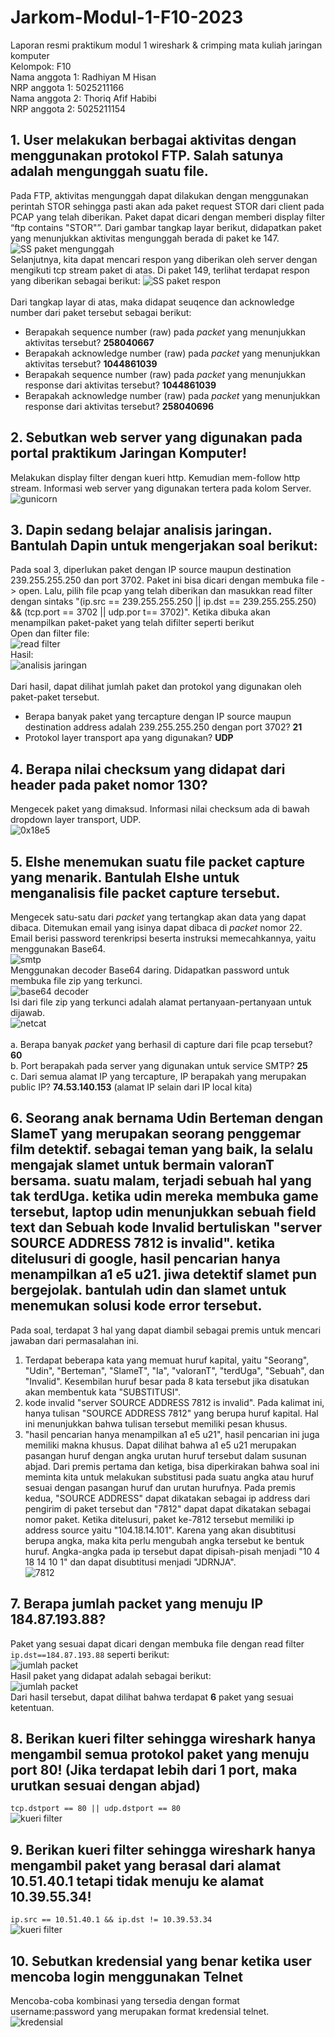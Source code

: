 # Jarkom-Modul-1-F10-2023
Laporan resmi praktikum modul 1 wireshark &amp; crimping mata kuliah jaringan komputer <br />
Kelompok: F10 <br />
Nama anggota 1: Radhiyan M Hisan <br />
NRP anggota 1: 5025211166 <br />
Nama anggota 2: Thoriq Afif Habibi <br />
NRP anggota 2: 5025211154 <br />

## 1. User melakukan berbagai aktivitas dengan menggunakan protokol FTP. Salah satunya adalah mengunggah suatu file.
Pada FTP, aktivitas mengunggah dapat dilakukan dengan menggunakan perintah STOR sehingga pasti akan ada paket request STOR dari client pada PCAP yang telah diberikan. Paket dapat dicari dengan memberi display filter “ftp contains "STOR"”. Dari gambar tangkap layar berikut, didapatkan paket yang menunjukkan aktivitas mengunggah berada di paket ke 147.<br />
![SS paket mengunggah](tangkaplayar/1a.png)<br />
Selanjutnya, kita dapat mencari respon yang diberikan oleh server dengan mengikuti tcp stream paket di atas. Di paket 149, terlihat terdapat respon yang diberikan sebagai berikut:
![SS paket respon](tangkaplayar/1b.png)<br /><br />
Dari tangkap layar di atas, maka didapat seuqence dan acknowledge number dari paket tersebut sebagai berikut:
- Berapakah sequence number (raw) pada _packet_ yang menunjukkan aktivitas tersebut? **258040667**<br />
- Berapakah acknowledge number (raw) pada _packet_ yang menunjukkan aktivitas tersebut? **1044861039**<br />
- Berapakah sequence number (raw) pada _packet_ yang menunjukkan response dari aktivitas tersebut? **1044861039**<br />
- Berapakah acknowledge number (raw) pada _packet_ yang menunjukkan response dari aktivitas tersebut? **258040696**

## 2. Sebutkan web server yang digunakan pada portal praktikum Jaringan Komputer!
Melakukan display filter dengan kueri http. Kemudian mem-follow http stream. Informasi web server yang digunakan tertera pada kolom Server.<br />
![gunicorn](tangkaplayar/2.png)

## 3. Dapin sedang belajar analisis jaringan. Bantulah Dapin untuk mengerjakan soal berikut:
Pada soal 3, diperlukan paket dengan IP source maupun destination 239.255.255.250 dan port 3702. Paket ini bisa dicari dengan membuka file -> open. Lalu, pilih file pcap yang telah diberikan dan masukkan read filter dengan sintaks "(ip.src == 239.255.255.250 || ip.dst == 239.255.255.250) && (tcp.port == 3702 || udp.por t== 3702)". Ketika dibuka akan menampilkan paket-paket yang telah difilter seperti berikut<br />
Open dan filter file:<br />
![read filter](tangkaplayar/3-a.png)<br />
Hasil:<br />
![analisis jaringan](tangkaplayar/3-b.png)<br /><br />
Dari hasil, dapat dilihat jumlah paket dan protokol yang digunakan oleh paket-paket tersebut.
- Berapa banyak paket yang tercapture dengan IP source maupun destination address adalah 239.255.255.250 dengan port 3702? **21**<br />
- Protokol layer transport apa yang digunakan? **UDP**

## 4. Berapa nilai checksum yang didapat dari header pada paket nomor 130?
Mengecek paket yang dimaksud. Informasi nilai checksum ada di bawah dropdown layer transport, UDP.<br />
![0x18e5](tangkaplayar/4.png)

## 5. Elshe menemukan suatu file packet capture yang menarik. Bantulah Elshe untuk menganalisis file packet capture tersebut.
Mengecek satu-satu dari _packet_ yang tertangkap akan data yang dapat dibaca. Ditemukan email yang isinya dapat dibaca di _packet_ nomor 22. Email berisi password terenkripsi beserta instruksi memecahkannya, yaitu menggunakan Base64.<br />
![smtp](tangkaplayar/5a.png)<br />
Menggunakan decoder Base64 daring. Didapatkan password untuk membuka file zip yang terkunci.<br />
![base64 decoder](tangkaplayar/5b.png)<br />
Isi dari file zip yang terkunci adalah alamat pertanyaan-pertanyaan untuk dijawab.<br />
![netcat](tangkaplayar/5c.png)<br /><br />
a. Berapa banyak _packet_ yang berhasil di capture dari file pcap tersebut? **60**<br />
b. Port berapakah pada server yang digunakan untuk service SMTP? **25**<br />
c. Dari semua alamat IP yang tercapture, IP berapakah yang merupakan public IP? **74.53.140.153** (alamat IP selain dari IP local kita)

## 6. Seorang anak bernama Udin Berteman dengan SlameT yang merupakan seorang penggemar film detektif. sebagai teman yang baik, Ia selalu mengajak slamet untuk bermain valoranT bersama. suatu malam, terjadi sebuah hal yang tak terdUga. ketika udin mereka membuka game tersebut, laptop udin menunjukkan sebuah field text dan Sebuah kode Invalid bertuliskan "server SOURCE ADDRESS 7812 is invalid". ketika ditelusuri di google, hasil pencarian hanya menampilkan a1 e5 u21. jiwa detektif slamet pun bergejolak. bantulah udin dan slamet untuk menemukan solusi kode error tersebut.
Pada soal, terdapat 3 hal yang dapat diambil sebagai premis untuk mencari jawaban dari permasalahan ini.
1. Terdapat beberapa kata yang memuat huruf kapital, yaitu "Seorang", "Udin", "Berteman", "SlameT", "Ia", "valoranT", "terdUga", "Sebuah", dan "Invalid". Kesembilan huruf besar pada 8 kata tersebut jika disatukan akan membentuk kata "SUBSTITUSI".
2. kode invalid "server SOURCE ADDRESS 7812 is invalid". Pada kalimat ini, hanya tulisan "SOURCE ADDRESS 7812" yang berupa huruf kapital. Hal ini menunjukkan bahwa tulisan tersebut memiliki pesan khusus.
3. "hasil pencarian hanya menampilkan a1 e5 u21", hasil pencarian ini juga memiliki makna khusus. Dapat dilihat bahwa a1 e5 u21 merupakan pasangan huruf dengan angka urutan huruf tersebut dalam susunan abjad.
Dari premis pertama dan ketiga, bisa diperkirakan bahwa soal ini meminta kita untuk melakukan substitusi pada suatu angka atau huruf sesuai dengan pasangan huruf dan urutan hurufnya. Pada premis kedua, "SOURCE ADDRESS" dapat dikatakan sebagai ip address dari pengirim di paket tersebut dan "7812" dapat dapat dikatakan sebagai nomor paket. Ketika ditelusuri, paket ke-7812 tersebut memiliki ip address source yaitu "104.18.14.101". Karena yang akan disubtitusi berupa angka, maka kita perlu mengubah angka tersebut ke bentuk huruf. Angka-angka pada ip tersebut dapat dipisah-pisah menjadi "10 4 18 14 10 1" dan dapat disubtitusi menjadi "JDRNJA".<br />
![7812](tangkaplayar/6.png)

## 7. Berapa jumlah packet yang menuju IP 184.87.193.88?
Paket yang sesuai dapat dicari dengan membuka file dengan read filter `ip.dst==184.87.193.88` seperti berikut:<br />
![jumlah packet](tangkaplayar/7-a.png)<br />
Hasil paket yang didapat adalah sebagai berikut:<br />
![jumlah packet](tangkaplayar/7-b.png)<br />
Dari hasil tersebut, dapat dilihat bahwa terdapat **6** paket yang sesuai ketentuan.

## 8. Berikan kueri filter sehingga wireshark hanya mengambil semua protokol paket yang menuju port 80! (Jika terdapat lebih dari 1 port, maka urutkan sesuai dengan abjad)
`tcp.dstport == 80 || udp.dstport == 80`<br />
![kueri filter](tangkaplayar/8.png)

## 9. Berikan kueri filter sehingga wireshark hanya mengambil paket yang berasal dari alamat 10.51.40.1 tetapi tidak menuju ke alamat 10.39.55.34!
`ip.src == 10.51.40.1 && ip.dst != 10.39.53.34`<br />
![kueri filter](tangkaplayar/9.png)

## 10. Sebutkan kredensial yang benar ketika user mencoba login menggunakan Telnet
Mencoba-coba kombinasi yang tersedia dengan format username:password yang merupakan format kredensial telnet.<br />
![kredensial](tangkaplayar/10.png)
